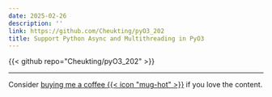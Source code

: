 ```yaml
---
date: 2025-02-26
description: ''
link: https://github.com/Cheukting/pyO3_202
title: Support Python Async and Multithreading in PyO3
---
```


{{< github repo="Cheukting/pyO3_202" >}}


---
Consider [buying me a coffee {{< icon "mug-hot" >}}](https://github.com/sponsors/Cheukting) if you love the content.
